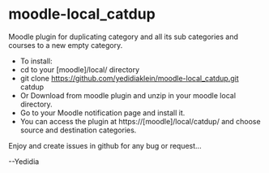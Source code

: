 # moodle-local_catdup

Moodle plugin for duplicating category and all its sub categories and courses to a new empty category.

- To install:
- cd to your [moodle]/local/ directory
- git clone https://github.com/yedidiaklein/moodle-local_catdup.git catdup
- Or Download from moodle plugin and unzip in your moodle local directory.
- Go to your Moodle notification page and install it.
- You can access the plugin at https://[moodle]/local/catdup/ and choose source and destination categories.

Enjoy and create issues in github for any bug or request...

--Yedidia

